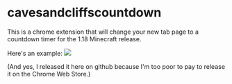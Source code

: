 # cavesandcliffscountdown

This is a chrome extension that will change your new tab page to a countdown timer for the 1.18 Minecraft release.

Here's an example:
<img src="https://raw.githubusercontent.com/slushie0/cavesandcliffscountdown/6c4ea3f70584b742e13bc209716860ae56264a7a/ext.png">

(And yes, I released it here on github because I'm too poor to pay to release it on the Chrome Web Store.)
